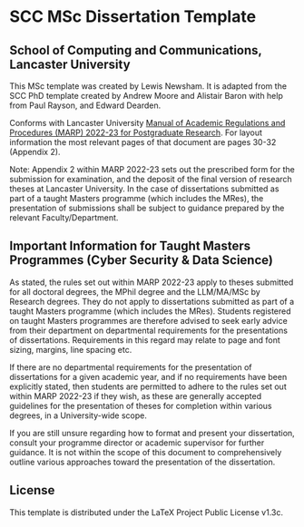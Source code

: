 # SCC MSc Dissertation Template
## School of Computing and Communications, Lancaster University

This MSc template was created by Lewis Newsham. It is adapted from the SCC PhD template created by Andrew Moore and Alistair Baron with help from Paul Rayson, and Edward Dearden.

Conforms with Lancaster University [Manual of Academic Regulations and Procedures (MARP) 2022-23 for Postgraduate Research](https://www.lancaster.ac.uk/media/lancaster-university/content-assets/documents/student-based-services/asq/marp/PGR-Regs.pdf). For layout information the most relevant pages of that document are pages 30-32 (Appendix 2).

Note: Appendix 2 within MARP 2022-23 sets out the prescribed form for the submission for examination, and the deposit of the final version of research theses at Lancaster University. In the case of dissertations submitted as part of a taught Masters programme (which includes the MRes), the presentation of submissions shall be subject to guidance prepared by the relevant Faculty/Department.

## Important Information for Taught Masters Programmes (Cyber Security & Data Science)

As stated, the rules set out within MARP 2022-23 apply to theses submitted for all doctoral degrees, the MPhil degree and the LLM/MA/MSc by Research degrees. They do not apply to dissertations submitted as part of a taught Masters programme (which includes the MRes). Students registered on taught Masters programmes are therefore advised to seek early advice from their department on departmental requirements for the presentations of dissertations. Requirements in this regard may relate to page and font sizing, margins, line spacing etc.

If there are no departmental requirements for the presentation of dissertations for a given academic year, and if no requirements have been explicitly stated, then students are permitted to adhere to the rules set out within MARP 2022-23 if they wish, as these are generally accepted guidelines for the presentation of theses for completion within various degrees, in a University-wide scope.

If you are still unsure regarding how to format and present your dissertation, consult your programme director or academic supervisor for further guidance. It is not within the scope of this document to comprehensively outline various approaches toward the presentation of the dissertation.

## License

This template is distributed under the LaTeX Project Public License v1.3c.
